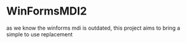 # WinFormsMDI2

as we know the winforms mdi is outdated, this project aims to bring a simple to use replacement
